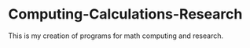 # Computing-Calculations-Research

This is my creation of programs for math computing and research.
